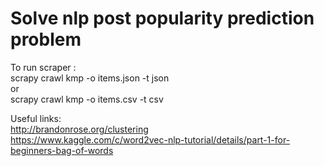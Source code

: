 # Solve nlp post popularity prediction problem

To run scraper :  <br>
scrapy crawl kmp -o items.json -t json  <br>
or  <br>
scrapy crawl kmp -o items.csv -t csv  <br>

Useful links: <br>
http://brandonrose.org/clustering <br>
https://www.kaggle.com/c/word2vec-nlp-tutorial/details/part-1-for-beginners-bag-of-words<br>
